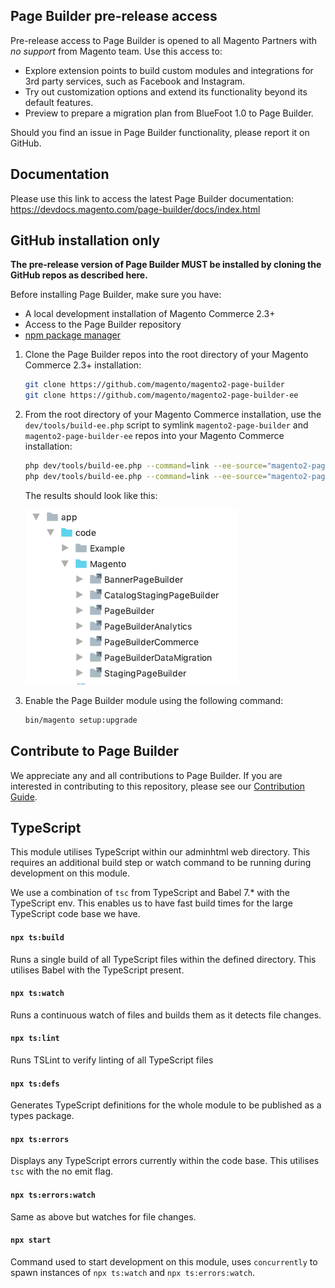 ## Page Builder pre-release  access

Pre-release access to Page Builder is opened to all Magento Partners with *no support* from Magento team.
Use this access to:

- Explore extension points to build custom modules and integrations for 3rd party services, such as Facebook and Instagram.
- Try out customization options and extend its functionality beyond its default features.
- Preview to prepare a migration plan from BlueFoot 1.0 to Page Builder.

Should you find an issue in Page Builder functionality, please report it on GitHub.

## Documentation

Please use this link to access the latest Page Builder documentation: https://devdocs.magento.com/page-builder/docs/index.html

## GitHub installation only

**The pre-release version of Page Builder MUST be installed by cloning the GitHub repos as described here.**

Before installing Page Builder, make sure you have:

* A local development installation of Magento Commerce 2.3+
* Access to the Page Builder repository
* [npm package manager](https://www.npmjs.com/get-npm)

1. Clone the Page Builder repos into the root directory of your Magento Commerce 2.3+ installation:

    ```bash
    git clone https://github.com/magento/magento2-page-builder
    git clone https://github.com/magento/magento2-page-builder-ee
    ```

2. From the root directory of your Magento Commerce installation, use the `dev/tools/build-ee.php` script to symlink `magento2-page-builder` and `magento2-page-builder-ee` repos into your Magento Commerce installation:

    ```bash
    php dev/tools/build-ee.php --command=link --ee-source="magento2-page-builder" --ce-source="."
    php dev/tools/build-ee.php --command=link --ee-source="magento2-page-builder-ee" --ce-source="."
    ```
    
    The results should look like this:
    
    ![Symlinks to Page Builder](docs/images/symlinked-pagebuilder.png)

3. Enable the Page Builder module using the following command:

    ```bash
    bin/magento setup:upgrade
    ```

## Contribute to Page Builder

We appreciate any and all contributions to Page Builder. If you are interested in contributing to this repository, please see our [Contribution Guide].

## TypeScript
This module utilises TypeScript within our adminhtml web directory. This requires an additional build step or watch command to be running during development on this module.

We use a combination of `tsc` from TypeScript and Babel 7.* with the TypeScript env. This enables us to have fast build times for the large TypeScript code base we have.

#### `npx ts:build`
Runs a single build of all TypeScript files within the defined directory. This utilises Babel with the TypeScript present.

#### `npx ts:watch`
Runs a continuous watch of files and builds them as it detects file changes.

#### `npx ts:lint`
Runs TSLint to verify linting of all TypeScript files

#### `npx ts:defs`
Generates TypeScript definitions for the whole module to be published as a types package.

#### `npx ts:errors`
Displays any TypeScript errors currently within the code base. This utilises `tsc` with the no emit flag.

#### `npx ts:errors:watch`
Same as above but watches for file changes.

#### `npx start`
Command used to start development on this module, uses `concurrently` to spawn instances of `npx ts:watch` and `npx ts:errors:watch`.

[Contribution Guide]: CONTRIBUTING.md
[Slack]: https://magentocommeng.slack.com/messages/GANS1R4C9
